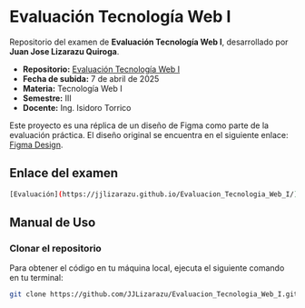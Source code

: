 # Evaluación Tecnología Web I

Repositorio del examen de **Evaluación Tecnología Web I**, desarrollado por **Juan Jose Lizarazu Quiroga**.

- **Repositorio:** [Evaluación Tecnología Web I](https://github.com/JJLizarazu/Evaluacion_Tecnologia_Web_I.git)
- **Fecha de subida:** 7 de abril de 2025
- **Materia:** Tecnología Web I
- **Semestre:** III
- **Docente:** Ing. Isidoro Torrico

Este proyecto es una réplica de un diseño de Figma como parte de la evaluación práctica. El diseño original se encuentra en el siguiente enlace: [Figma Design](https://www.figma.com/design/LZC0LVciZUDx109WEKuo5V/Personal-Portfolio-Website---Web-I-OK--Copy-?t=TI4GoiKE55eMCtyU-0).

## Enlace del examen
```bash
[Evaluación](https://jjlizarazu.github.io/Evaluacion_Tecnologia_Web_I/)
```

## Manual de Uso

### **Clonar el repositorio**

Para obtener el código en tu máquina local, ejecuta el siguiente comando en tu terminal:

```bash
git clone https://github.com/JJLizarazu/Evaluacion_Tecnologia_Web_I.git
